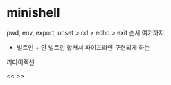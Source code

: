 # minishell

pwd, env, export, unset >    cd > echo > exit
            순서                    여기까지

+ 빌트인 + 안 빌트인 합쳐서 파이프라인 구현되게 하는 

리다이렉션

<< >>